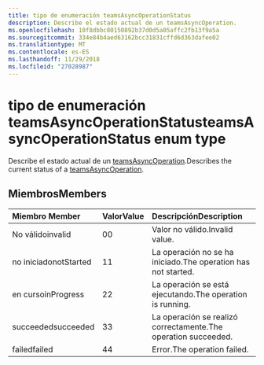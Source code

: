 ```yaml
---
title: tipo de enumeración teamsAsyncOperationStatus
description: Describe el estado actual de un teamsAsyncOperation.
ms.openlocfilehash: 10f8dbbc80150892b37d0d5a05affc2fb13f9a5a
ms.sourcegitcommit: 334e84b4aed63162bcc31831cffd6d363dafee02
ms.translationtype: MT
ms.contentlocale: es-ES
ms.lasthandoff: 11/29/2018
ms.locfileid: "27028987"
---
```

# <a name="teamsasyncoperationstatus-enum-type"></a><span data-ttu-id="fee47-103">tipo de enumeración teamsAsyncOperationStatus</span><span class="sxs-lookup"><span data-stu-id="fee47-103">teamsAsyncOperationStatus enum type</span></span>



<span data-ttu-id="fee47-104">Describe el estado actual de un [teamsAsyncOperation](teamsasyncoperation.md).</span><span class="sxs-lookup"><span data-stu-id="fee47-104">Describes the current status of a [teamsAsyncOperation](teamsasyncoperation.md).</span></span>

## <a name="members"></a><span data-ttu-id="fee47-105">Miembros</span><span class="sxs-lookup"><span data-stu-id="fee47-105">Members</span></span>

| <span data-ttu-id="fee47-106">Miembro	</span><span class="sxs-lookup"><span data-stu-id="fee47-106">Member</span></span> | <span data-ttu-id="fee47-107">Valor</span><span class="sxs-lookup"><span data-stu-id="fee47-107">Value</span></span>| <span data-ttu-id="fee47-108">Descripción</span><span class="sxs-lookup"><span data-stu-id="fee47-108">Description</span></span> |
|:---------------|:--------|:----------|
|<span data-ttu-id="fee47-109">No válido</span><span class="sxs-lookup"><span data-stu-id="fee47-109">invalid</span></span>|<span data-ttu-id="fee47-110">0</span><span class="sxs-lookup"><span data-stu-id="fee47-110">0</span></span>|<span data-ttu-id="fee47-111">Valor no válido.</span><span class="sxs-lookup"><span data-stu-id="fee47-111">Invalid value.</span></span>|
|<span data-ttu-id="fee47-112">no iniciado</span><span class="sxs-lookup"><span data-stu-id="fee47-112">notStarted</span></span>|<span data-ttu-id="fee47-113">1</span><span class="sxs-lookup"><span data-stu-id="fee47-113">1</span></span>|<span data-ttu-id="fee47-114">La operación no se ha iniciado.</span><span class="sxs-lookup"><span data-stu-id="fee47-114">The operation has not started.</span></span>|
|<span data-ttu-id="fee47-115">en curso</span><span class="sxs-lookup"><span data-stu-id="fee47-115">inProgress</span></span>|<span data-ttu-id="fee47-116">2</span><span class="sxs-lookup"><span data-stu-id="fee47-116">2</span></span>|<span data-ttu-id="fee47-117">La operación se está ejecutando.</span><span class="sxs-lookup"><span data-stu-id="fee47-117">The operation is running.</span></span>|
|<span data-ttu-id="fee47-118">succeeded</span><span class="sxs-lookup"><span data-stu-id="fee47-118">succeeded</span></span>|<span data-ttu-id="fee47-119">3</span><span class="sxs-lookup"><span data-stu-id="fee47-119">3</span></span>|<span data-ttu-id="fee47-120">La operación se realizó correctamente.</span><span class="sxs-lookup"><span data-stu-id="fee47-120">The operation succeeded.</span></span>|
|<span data-ttu-id="fee47-121">failed</span><span class="sxs-lookup"><span data-stu-id="fee47-121">failed</span></span>|<span data-ttu-id="fee47-122">4</span><span class="sxs-lookup"><span data-stu-id="fee47-122">4</span></span>|<span data-ttu-id="fee47-123">Error.</span><span class="sxs-lookup"><span data-stu-id="fee47-123">The operation failed.</span></span>|